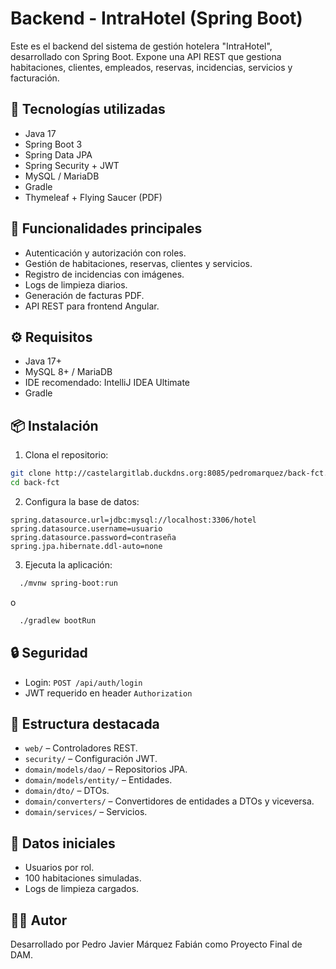 
# Backend - IntraHotel (Spring Boot)

Este es el backend del sistema de gestión hotelera "IntraHotel", desarrollado con Spring Boot. Expone una API REST que gestiona habitaciones, clientes, empleados, reservas, incidencias, servicios y facturación.

## 🔧 Tecnologías utilizadas

- Java 17
- Spring Boot 3
- Spring Data JPA
- Spring Security + JWT
- MySQL / MariaDB
- Gradle
- Thymeleaf + Flying Saucer (PDF)

## 🧩 Funcionalidades principales

- Autenticación y autorización con roles.
- Gestión de habitaciones, reservas, clientes y servicios.
- Registro de incidencias con imágenes.
- Logs de limpieza diarios.
- Generación de facturas PDF.
- API REST para frontend Angular.

## ⚙️ Requisitos

- Java 17+
- MySQL 8+ / MariaDB
- IDE recomendado: IntelliJ IDEA Ultimate
-  Gradle

## 📦 Instalación

1. Clona el repositorio:

```bash
git clone http://castelargitlab.duckdns.org:8085/pedromarquez/back-fct.git
cd back-fct
```

2. Configura la base de datos:

```properties
spring.datasource.url=jdbc:mysql://localhost:3306/hotel
spring.datasource.username=usuario
spring.datasource.password=contraseña
spring.jpa.hibernate.ddl-auto=none
```

3. Ejecuta la aplicación:

```bash
  ./mvnw spring-boot:run
```
o
```bash
  ./gradlew bootRun
```

## 🔒 Seguridad

- Login: `POST /api/auth/login`
- JWT requerido en header `Authorization`

## 📂 Estructura destacada

- `web/` – Controladores REST.
- `security/` – Configuración JWT.
- `domain/models/dao/` – Repositorios JPA.
- `domain/models/entity/` – Entidades.
- `domain/dto/` – DTOs.
- `domain/converters/` – Convertidores de entidades a DTOs y viceversa.
- `domain/services/` – Servicios.

## 🧪 Datos iniciales

- Usuarios por rol.
- 100 habitaciones simuladas.
- Logs de limpieza cargados.

## 👨‍💻 Autor

Desarrollado por Pedro Javier Márquez Fabián como Proyecto Final de DAM.
